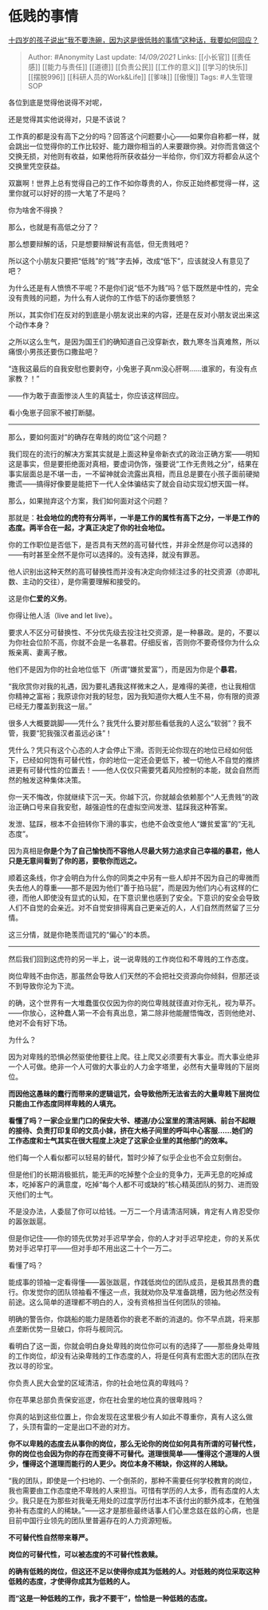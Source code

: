 # 低贱的事情
[十四岁的孩子说出“我不要洗碗，因为这是很低贱的事情”这种话，我要如何回应？](https://www.zhihu.com/question/356835825/answer/955654925)

> Author: #Anonymity 
Last update: *14/09/2021* 
Links: [[小长官]] [[责任感]] [[能力与责任]] [[道德]] [[负责公民]] [[工作的意义]] [[学习的快乐]] [[摆脱996]] [[科研人员的Work&Life]] [[爹味]] [[傲慢]] 
Tags: #人生管理SOP  
  


各位到底是觉得他说得不对呢，

还是觉得其实他说得对，只是不该说？

工作真的都是没有高下之分的吗？回答这个问题要小心——如果你自称都一样，就会跳出一位觉得你的工作比较好、能力跟你相当的人来要跟你换。对你而言做这个交换无损，对他则有收益，如果他将所获收益分一半给你，你们双方将都会从这个交换里凭空获益。

双赢啊！世界上总有觉得自己的工作不如你尊贵的人，你反正始终都觉得一样，这里你就可以好好的捞一大笔了不是吗？

你为啥舍不得换？

那么，也就是有高低之分了？

那么想要辩解的话，只是想要辩解说有高低，但无贵贱吧？

所以这个小朋友只要把“低贱”的“贱”字去掉，改成“低下”，应该就没人有意见了吧？

为什么还是有人愤愤不平呢？不是你们说“低不为贱”吗？低下既然是中性的，完全没有贵贱的问题，为什么有人说你的工作低下的话你要愤怒？

所以，其实你们在反对的到底是小朋友说出来的内容，还是在反对小朋友说出来这个动作本身？

之所以这么生气，是因为国王们的确知道自己没穿新衣，数九寒冬当真难熬，所以痛恨小男孩还要伤口撒盐吧？

“连我这最后的自我安慰也要剥夺，小兔崽子真nm没心肝啊……谁家的，有没有点家教？！”

——作为敢于直面惨淡人生的真猛士，你应该这样回应。

看小兔崽子回家不被打断腿。

---

那么，要如何面对“的确存在卑贱的岗位”这个问题？

我们现在的流行的解决方案其实就是上面这种皇帝新衣式的政治正确方案——明知这是事实，但是要拒绝面对真相，要虚词伪饰，强要说“工作无贵贱之分”，结果在事实层面总是不堪一击，一不留神就会流露出真相，而且总是要在小孩子面前硬拗撒谎——搞得好像要是能把下一代人全体骗结实了就会自动实现幻想天国一样。

那么，如果抛弃这个方案，我们如何面对这个问题？

那就是：**社会地位的虎符有分两半，一半是工作的属性有高下之分，一半是工作的态度。两半合在一起，才真正决定了你的社会地位。**

你的工作职位是否低下，是否具有天然的高可替代性，并非全然是你可以选择的——有时甚至全然不是你可以选择的。没有选择，就没有罪恶。

他人识别出这种天然的高可替换性而并没有决定向你倾注过多的社交资源（亦即礼数、主动的交往），是你需要理解和接受的。

这是你**仁爱的义务**。

你得让他人活（live and let live）。

要求人不区分可替换性、不分优先级去投注社交资源，是一种暴政。是的，不要以为你社会位阶不高，你就不会是一名暴君。仔细反省，否则你不要奇怪你为什么众叛亲离、妻离子散。

他们不是因为你的社会地位低下（所谓“嫌贫爱富”），而是因为你是个**暴君**。

“我欣赏你对我的礼遇，因为要礼遇我这样微末之人，是难得的美德，也让我相信你精神之富裕；我原谅你对我的轻忽，因为我知道你大概人生不易，你有限的资源已经无力覆盖到我这一层。”

很多人大概要跳脚——凭什么？我凭什么要对那些看低我的人这么“软弱”？我不管，我要“犯我强汉者虽远必诛”！

凭什么？凭只有这个心态的人才会停止下滑。否则无论你现在的地位已经如何低下，已经如何饱有可替代性，你的地位一定还会更低下，被一切他人不自觉的推挤进更有可替代性的位置去！——他人仅仅只需要凭着风险控制的本能，就会自然而然的触发这种集体决策。

你一天不悔改，你就继续下沉一天。你越下沉，你就越会依赖那个“人无贵贱”的政治正确口号来自我安慰，越强迫性的在虚拟空间发泄、猛踩我这种答案。

发泄、猛踩，根本不会扭转你下滑的事实，也绝不会改变他人“嫌贫爱富”的“无礼态度”。

因为真相是**你是个为了自己愉快而不容他人尽最大努力追求自己幸福的暴君，他人只是无意间看到了你的恶，要敬你而远之。**

顺着这条线，你才会明白为什么你的同类之中另有一些人却并不因为自己的卑微而失去他人的尊重——那不是因为他们“善于拍马屁”，而是因为他们内心有这样的仁德，而他人即使没有显式的认知，在下意识里也感到了安全。下意识的安全会导致人们不自觉的会亲近。对不自觉安排得离自己更亲近的人，人们自然而然留了三分情。

这三分情，就是你艳羡而诅咒的“偏心”的本质。

---

然后我们回到这虎符的另一半上，说一说卑贱的工作岗位和不卑贱的工作态度。

岗位卑贱不由你选，那虽然会导致人们天然的不会把社交资源向你倾斜，但那还谈不到导致你沦为下流。

的确，这个世界有一大堆蠢蛋仅仅因为你的岗位卑贱就径直对你无礼，视为草芥。——你放心，这种蠢人第一不会有真出息，第二除非他能醒悟悔改，否则他绝对、绝对不会有好下场。

为什么？

因为对卑贱的恐惧必然驱使他要往上爬。往上爬又必须要有大事业。而大事业绝非一个人可做。绝非一个人可做的大事业的人力金字塔里，必然有大量卑贱的下层岗位。

**而因他这愚昧的蠢行而带来的逻辑诅咒，会导致他所无法省去的大量卑贱下层岗位只能由工作态度同样卑贱的人填充。**

**看懂了吗？一家企业里门口的保安大爷、楼道/办公室里的清洁阿姨、前台不起眼的接待、负责打印复印的文员小妹，挤在大格子间里的呼叫中心客服……她们的工作态度和士气其实在很大程度上决定了这家企业里的其他部门的效率。**

他们每一个人看似都可以轻易的替代，暂时少掉了似乎企业也不会立刻倒台。

但是他们的长期消极抵抗，能无声的吃掉整个企业的竞争力，无声无息的吃掉成本，吃掉客户的满意度，吃掉“每个人都不可或缺的”核心精英团队的努力、进而毁灭他们的士气。

不是没办法，人委屈了你可以给钱。一万二一个月请清洁阿姨，肯定有人肯忍受你的嚣张跋扈。

但是你记住——你的领先优势对手迟早学会，你的人才对手迟早挖走，你的关系优势对手迟早打平——但对手却不用出这二十个一万二。

看懂了吗？

能成事的领袖一定看得懂——嚣张跋扈，作践低岗位的团队成员，是极其昂贵的蠢行。你发觉你的团队领袖看不懂这一点，我就劝你及早准备跳槽，因为他必然没有前途。这么简单的道理都不明白的人，没有资格担当任何团队的领袖。

明确的警告你，你跳船的能力是随着你的衰老不断的消退的。你不早点跳，将来那点垄断优势一旦破口，你将与舰同沉。

看明白了这一面，你就会明白身处卑贱的岗位你可以有的选择了——那些身处卑贱的工作岗位，却没有沾染卑贱的工作态度的人，将是任何真有宏图大志的团队在孜孜以寻的珍宝。

你负责人民大会堂的区域清洁，你的社会地位真的卑贱吗？

你在苹果总部负责保安巡逻，你在社会里的地位真的很卑贱吗？

你真的站到这些位置上，你会发现在这里极少有人如此不尊重你，真有人这么做了，头顶有雷的一定是出口不逊的对方。

**你不以卑贱的态度去从事你的岗位，那么无论你的岗位如何具有所谓的可替代性，你的岗位也会因为你的存在而变得不可替代。道理很简单——懂得这个道理的人很少，懂得这个道理而能行的人更少。岗位本身不稀缺，你这样的人稀缺。**

“我的团队，即使是一个扫地的、一个倒茶的，那种不需要任何学校教育的岗位，我也需要由工作态度绝不卑贱的人来担当。可惜有学历的人太多，而有态度的人太少。我只是在为那些对我毫无用处的过度学历付出本不该付出的额外成本，在勉强弥补有态度的人的稀缺。”——这才是那些最终话事人们心里念兹在兹的心病，也是目前中国行业领先的团队里普遍存在的人力资源短板。

**不可替代性自然带来尊严。**

**岗位的可替代性，可以被态度的不可替代性救赎。**

**的确有低贱的岗位，但这还不足以使得你成其为低贱的人。对低贱的岗位采取这种低贱的态度，才使得你成其为低贱的人。**

**而“这是一种低贱的工作，我才不要干”，恰恰是一种低贱的态度。**